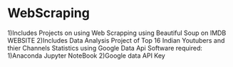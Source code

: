 # WebScraping
1)Includes Projects on  using  Web Scrapping  using Beautiful Soup on IMDB WEBSITE 
2)Includes Data Analysis Project of Top 16  Indian Youtubers  and thier Channels Statistics  using Google Data Api
Software required:
1)Anaconda Jupyter NoteBook
2)Google data API Key
